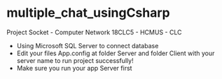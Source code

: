 # multiple_chat_usingCsharp
Project Socket - Computer Network 18CLC5 - HCMUS - CLC


- Using Microsoft SQL Server to connect database
- Edit your files App.config at folder Server and folder Client with your server name to run project successfully!
- Make sure you run your app Server first

